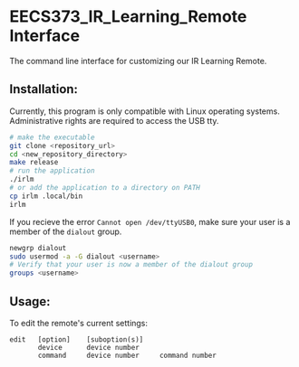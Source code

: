 # EECS373_IR_Learning_Remote Interface
The command line interface for customizing our IR Learning Remote.

## Installation:
Currently, this program is only compatible with Linux operating systems.  Administrative rights are required to access the USB tty.
```bash
# make the executable
git clone <repository_url>
cd <new_repository_directory>
make release
# run the application
./irlm
# or add the application to a directory on PATH
cp irlm .local/bin
irlm
```
If you recieve the error `Cannot open /dev/ttyUSB0`, make sure your user is a member of the `dialout` group.
```bash
newgrp dialout
sudo usermod -a -G dialout <username>
# Verify that your user is now a member of the dialout group
groups <username>
```

## Usage:
To edit the remote's current settings:
```
edit   [option]    [suboption(s)]
       device      device number
       command     device number     command number
```
